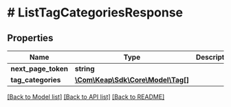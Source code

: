 # # ListTagCategoriesResponse

## Properties

Name | Type | Description | Notes
------------ | ------------- | ------------- | -------------
**next_page_token** | **string** |  | [optional]
**tag_categories** | [**\Com\Keap\Sdk\Core\Model\Tag[]**](Tag.md) |  | [optional]

[[Back to Model list]](../../README.md#models) [[Back to API list]](../../README.md#endpoints) [[Back to README]](../../README.md)
